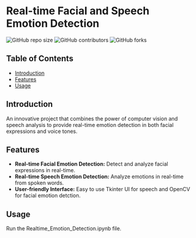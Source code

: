 # Real-time Facial and Speech Emotion Detection

![GitHub repo size](https://img.shields.io/github/repo-size/Shuaib21803/Realtime-Emotion-Detection)
![GitHub contributors](https://img.shields.io/github/contributors/Shuaib21803/Realtime-Emotion-Detection)
![GitHub forks](https://img.shields.io/github/forks/Shuaib21803/Realtime-Emotion-Detection)

## Table of Contents
- [Introduction](#introduction)
- [Features](#features)
- [Usage](#usage)

## Introduction

An innovative project that combines the power of computer vision and speech analysis to provide real-time emotion detection in both facial expressions and voice tones. 

## Features

- **Real-time Facial Emotion Detection:** Detect and analyze facial expressions in real-time.
- **Real-time Speech Emotion Detection:** Analyze emotions in real-time from spoken words.
- **User-friendly Interface:** Easy to use Tkinter UI for speech and OpenCV for facial emotion detction.

## Usage

Run the Realtime_Emotion_Detection.ipynb file.
